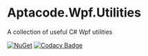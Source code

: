 # Aptacode.Wpf.Utilities

A collection of useful C# Wpf utilities

[![NuGet](https://img.shields.io/nuget/v/Aptacode.Wpf.Utilities.svg?style=flat)](https://www.nuget.org/packages/Aptacode.Wpf.Utilities/)
[![Codacy Badge](https://app.codacy.com/project/badge/Grade/b3fe53f513704868ab4285c41dbbed48)](https://www.codacy.com/manual/Timmoth/Aptacode.Wpf.Utilities?utm_source=github.com&amp;utm_medium=referral&amp;utm_content=Timmoth/Aptacode.Wpf.Utilities&amp;utm_campaign=Badge_Grade)
